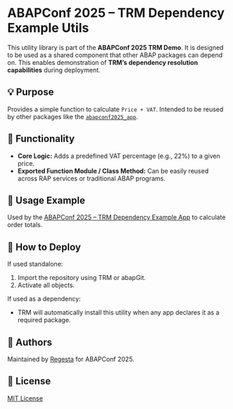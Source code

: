 # ABAPConf 2025 – TRM Dependency Example Utils

This utility library is part of the **ABAPConf 2025 TRM Demo**. It is designed to be used as a shared component that other ABAP packages can depend on. This enables demonstration of **TRM’s dependency resolution capabilities** during deployment.

## 💡 Purpose

Provides a simple function to calculate `Price + VAT`. Intended to be reused by other packages like the [`abapconf2025_app`](https://github.com/RegestaItalia/abapconf2025_app).

## 🧮 Functionality

- **Core Logic:** Adds a predefined VAT percentage (e.g., 22%) to a given price.
- **Exported Function Module / Class Method:** Can be easily reused across RAP services or traditional ABAP programs.

## 🧩 Usage Example

Used by the [ABAPConf 2025 – TRM Dependency Example App](https://github.com/RegestaItalia/abapconf2025_app) to calculate order totals.

## 🚀 How to Deploy

If used standalone:
1. Import the repository using TRM or abapGit.
2. Activate all objects.

If used as a dependency:
- TRM will automatically install this utility when any app declares it as a required package.

## 👥 Authors

Maintained by [Regesta](https://www.regestaitalia.eu/) for ABAPConf 2025.

## 📝 License

[MIT License](LICENSE)
